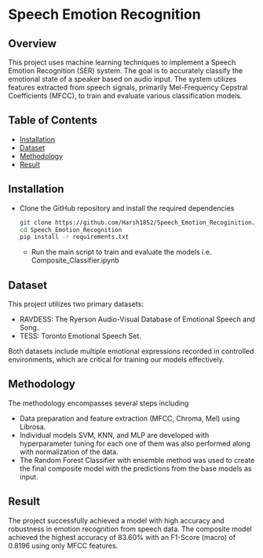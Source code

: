 # Speech Emotion Recognition

## Overview
This project uses machine learning techniques to implement a Speech Emotion Recognition (SER) system. The goal is to accurately classify the emotional state of a speaker based on audio input. The system utilizes features extracted from speech signals, primarily Mel-Frequency Cepstral Coefficients (MFCC), to train and evaluate various classification models.

## Table of Contents
- [Installation](#installation)
- [Dataset](#dataset)
- [Methodology](#methodology)
- [Result](#result)

## Installation
-  Clone the GitHub repository and install the required dependencies
   ```bash
   git clone https://github.com/Harsh1852/Speech_Emotion_Recoginition.git
   cd Speech_Emotion_Recognition
   pip install -r requirements.txt
   ```
   - Run the main script to train and evaluate the models i.e. Composite_Classifier.ipynb

## Dataset
This project utilizes two primary datasets:
- RAVDESS: The Ryerson Audio-Visual Database of Emotional Speech and Song.
- TESS: Toronto Emotional Speech Set.

Both datasets include multiple emotional expressions recorded in controlled environments, which are critical for training our models effectively.

## Methodology
The methodology encompasses several steps including 
- Data preparation and feature extraction (MFCC, Chroma, Mel) using Librosa.
- Individual models SVM, KNN, and MLP are developed with hyperparameter tuning for each one of them was also performed along with normalization of the data.
- The Random Forest Classifier with ensemble method was used to create the final composite model with the predictions from the base models as input.

## Result
The project successfully achieved a model with high accuracy and robustness in emotion recognition from speech data. The composite model achieved the highest accuracy of 83.60% with an F1-Score (macro) of 0.8196 using only MFCC features.
